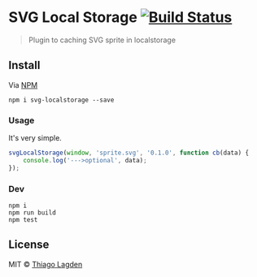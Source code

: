 # SVG Local Storage [![Build Status](https://travis-ci.org/lagden/svg-localstorage.svg?branch=master)](https://travis-ci.org/lagden/svg-localstorage)

> Plugin to caching SVG sprite in localstorage

## Install

Via [NPM](http://.npmjs.com/)

```
npm i svg-localstorage --save
```


### Usage

It's very simple.

```javascript
svgLocalStorage(window, 'sprite.svg', '0.1.0', function cb(data) {
	console.log('--->optional', data);
});
```

### Dev

```
npm i
npm run build
npm test
```


## License

MIT © [Thiago Lagden](http://lagden.in)
